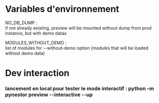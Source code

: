 # Variables d'environnement
NO_DB_DUMP :  
if not already existing, preview will be mounted without dump from prod instance, but with demo datas  

MODULES_WITHOUT_DEMO :  
list of modules for --without-demo option (modules that will be loaded without demo data) 

# Dev interaction
### lancement en local pour tester le mode interactif : python -m pynestor preview --interactive --up

